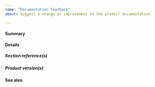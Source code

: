 ```yaml
---
name: "Documentation Feedback"
about: Suggest a change or improvement to the product documentation

---
```


#### Summary
<!-- Explain the feedback briefly. -->


#### Details
<!-- Provide additional details. -->

##### Section reference(s)
<!-- Provide link(s) to the section(s) of the documentation this feedback applies to. -->

##### Product version(s)
<!-- What product version(s) does this feedback apply to? -->


#### See also
<!-- Provide references to relevant resources, such as other documentation or related issues. -->
